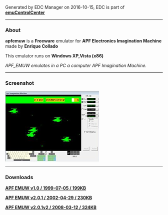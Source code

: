 Generated by EDC Manager on 2016-10-15, EDC is part of [**emuControlCenter**](https://github.com/PhoenixInteractiveNL/emuControlCenter/wiki)
***
### About
**apfemuw** is a **Freeware** emulator for **APF Electronics Imagination Machine** made by **Enrique Collado**

This emulator runs on **Windows XP,Vista (x86)**

_APF_EMUW emulates in a PC a computer APF Imagination Machine._

***
### Screenshot
![](https://raw.githubusercontent.com/PhoenixInteractiveNL/edc-masterhook/master/downloadhooks/apfemuw/apfemuw_screen.jpg)
***
### Downloads
[**APF EMUW v1.0 / 1999-07-05 / 199KB**](https://github.com/PhoenixInteractiveNL/edc-repo0001/raw/master/apfemuw/1.0.7z)

[**APF EMUW v2.0.1 / 2002-04-29 / 230KB**](https://github.com/PhoenixInteractiveNL/edc-repo0001/raw/master/apfemuw/2.0.1.7z)

[**APF EMUW v2.0.1v2 / 2008-03-12 / 324KB**](https://github.com/PhoenixInteractiveNL/edc-repo0001/raw/master/apfemuw/2.0.1v2.7z)

